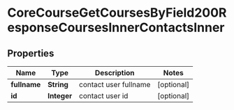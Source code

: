 

# CoreCourseGetCoursesByField200ResponseCoursesInnerContactsInner


## Properties

| Name | Type | Description | Notes |
|------------ | ------------- | ------------- | -------------|
|**fullname** | **String** | contact user fullname |  [optional] |
|**id** | **Integer** | contact user id |  [optional] |



